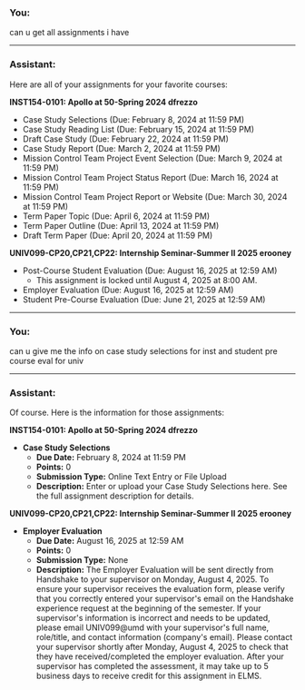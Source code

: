 ### You:
can u get all assignments i have

---

### Assistant:
Here are all of your assignments for your favorite courses:

**INST154-0101: Apollo at 50-Spring 2024 dfrezzo**
*   Case Study Selections (Due: February 8, 2024 at 11:59 PM)
*   Case Study Reading List (Due: February 15, 2024 at 11:59 PM)
*   Draft Case Study (Due: February 22, 2024 at 11:59 PM)
*   Case Study Report (Due: March 2, 2024 at 11:59 PM)
*   Mission Control Team Project Event Selection (Due: March 9, 2024 at 11:59 PM)
*   Mission Control Team Project Status Report (Due: March 16, 2024 at 11:59 PM)
*   Mission Control Team Project Report or Website (Due: March 30, 2024 at 11:59 PM)
*   Term Paper Topic (Due: April 6, 2024 at 11:59 PM)
*   Term Paper Outline (Due: April 13, 2024 at 11:59 PM)
*   Draft Term Paper (Due: April 20, 2024 at 11:59 PM)

**UNIV099-CP20,CP21,CP22: Internship Seminar-Summer II 2025 erooney**
*   Post-Course Student Evaluation (Due: August 16, 2025 at 12:59 AM)
    *   This assignment is locked until August 4, 2025 at 8:00 AM.
*   Employer Evaluation (Due: August 16, 2025 at 12:59 AM)
*   Student Pre-Course Evaluation (Due: June 21, 2025 at 12:59 AM)

---

### You:
can u give me the info on case study selections for inst and student pre course eval for univ

---

### Assistant:
Of course. Here is the information for those assignments:

**INST154-0101: Apollo at 50-Spring 2024 dfrezzo**
*   **Case Study Selections**
    *   **Due Date:** February 8, 2024 at 11:59 PM
    *   **Points:** 0
    *   **Submission Type:** Online Text Entry or File Upload
    *   **Description:** Enter or upload your Case Study Selections here. See the full assignment description for details.

**UNIV099-CP20,CP21,CP22: Internship Seminar-Summer II 2025 erooney**
*   **Employer Evaluation**
    *   **Due Date:** August 16, 2025 at 12:59 AM
    *   **Points:** 0
    *   **Submission Type:** None
    *   **Description:** The Employer Evaluation will be sent directly from Handshake to your supervisor on Monday, August 4, 2025. To ensure your supervisor receives the evaluation form, please verify that you correctly entered your supervisor's email on the Handshake experience request at the beginning of the semester. If your supervisor's information is incorrect and needs to be updated, please email UNIV099@umd with your supervisor's full name, role/title, and contact information (company's email). Please contact your supervisor shortly after Monday, August 4, 2025 to check that they have received/completed the employer evaluation. After your supervisor has completed the assessment, it may take up to 5 business days to receive credit for this assignment in ELMS.
